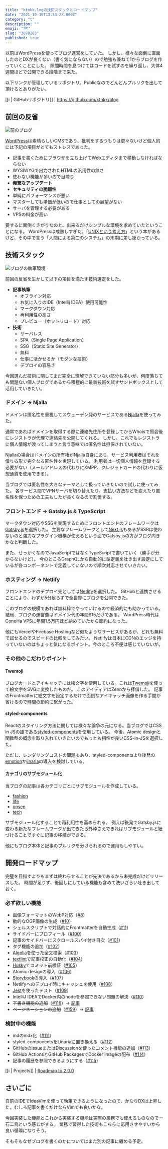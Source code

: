 ```yaml
---
title: "ktnkk.logの技術スタックとロードマップ"
date: "2021-10-10T13:53:28.000Z"
category: "t"
description: ""
emoji: "🗺"
slug: "3878283"
published: true
---
```


以前はWordPressを使ってブログ運営をしていた。
しかし、様々な面倒に直面したのとDXが良くない（書く気にならない）ので勉強も兼ねて1からブログを作っていくことにした。
隙間時間を見つけてはコードを試すのを繰り返し、大体4週間ほどで公開できる段階まで来た。

以下リンクが管理しているリポジトリ。Publicなのでどんどんプルリクを出して頂けるとありがたい。

[[i | GitHubリポジトリ]]
| <https://github.com/ktnkk/blog>

## 前回の反省

![前のブログ](01.jpg)

[WordPress](https://github.com/WordPress/WordPress)は素晴らしいCMSであり、批判をするつもりは更々ないけど個人的には下記の項目がとてもストレスであった。

* 記事を書くためにブラウザを立ち上げてWebエディタまで移動しなければならない
* WYSIWYGで出力されたHTMLの汎用性の無さ
* 使わない機能が多いので目障り
* **頻繁なアップデート**
* **セキュリティの脆弱性**
* 単純にパフォーマンスが悪い
* マスターしても単価が低いので仕事としての展望がない
* サーバを管理する必要がある
* VPSの料金が高い

要するに面倒くさがりなのと、出来るだけシンプルな環境を求めていたということになる。
WordPressは成熟しすぎた。「[UNIXという考え方](https://www.amazon.co.jp/UNIX%E3%81%A8%E3%81%84%E3%81%86%E8%80%83%E3%81%88%E6%96%B9%E2%80%95%E3%81%9D%E3%81%AE%E8%A8%AD%E8%A8%88%E6%80%9D%E6%83%B3%E3%81%A8%E5%93%B2%E5%AD%A6-Mike-Gancarz/dp/4274064069)」という本があるけど、その中で言う「人間による第二のシステム」の末期に差し掛かっている。

## 技術スタック

![ブログの執筆環境](02.jpg)

前回の反省を生かして以下の項目を満たす技術選定をした。

* **記事執筆**
    * オフライン対応
    * お気に入りのIDE（Intellij IDEA）使用可能性
    * マークダウン対応
    * 再利用性の高さ
    * プレビュー（ホットリロード）対応
* **技術**
    * サーバレス
    * SPA（Single Page Application）
    * SSG（Static Site Generator）
    * 無料
    * 仕事に活かせるか（モダンな技術）
    * デプロイの容易さ

今回選んだ技術に関してまだ完全に理解できていない部分も多いが、何度落ちても問題ない個人ブログであるから積極的に最新技術を試すサンドボックスとして活用していきたい。

### ドメイン -> Njalla

ドメインは匿名性を重視してスウェーデン発のサービスである[Njalla](https://njal.la/)を使ってみた。

通常であればドメインを取得する際に連絡先住所を登録してからWhoisで照会後にレジストラが代理で連絡先を公開してくれる。
しかし、これでもレジストラに個人情報が渡ってしまうと言う意味では匿名性は担保されていない。

Njallaの場合はドメインの所有権がNjalla自身にあり、サービス利用者はそれを借りる形で完全なる匿名性を実現している。
利用者は一切個人情報を登録する必要がない（メールアドレスの代わりにXMPP、クレジットカードの代わりに仮想通貨を使用できる）。

当ブログでは匿名性を大きなテーマとして扱っていきたいので試しに使ってみた。
各サービス間でVPNサーバを切り替えたり、支払い方法などを変えたり匿名性を保つための工夫もしたが長くなるので割愛する。

### フロントエンド -> Gatsby.js & TypeScript

マークダウン対応やSSGを実現するためにフロントエンドのフレームワークは[Gatsby.js](https://github.com/gatsbyjs/gatsby)を選択した。
主要なフレームワークとして[Next.js](https://github.com/vercel/next.js)もあるがSSRは使わないのと強力なプラグイン機構が使えるという面でGatsby.jsの方がブログ向きかなと判断した。

また、せっかくなのでJavaScriptではなくTypeScriptで書いていく（勝手が分からないけど）。
今のところGraphQLから自動的に型定義を吐き出す設定にしているが各コンポーネントで定義していないので順次対応させていきたい。

### ホスティング -> Netlify

フロントエンドのデプロイ先としては[Netlify](https://www.netlify.com)を選択した。
GitHubと連携させることにより、わずか5分足らずで全世界にブログを公開できた。

このブログの規模であれば無料枠でやっていけるので経済的にも助かっている。結局、ブログの運営費はドメイン代の年間$15だけである。
WordPress時代はConoHa VPSに年間1.5万円ほど納めていたから節約になった。

他にもVercelやFirebase Hostingなど似たようなサービスがあるが、どれも無料で試せるのでスピードの比較をしてみたい。
Netlifyは日本にCDNのエッジを持っていないのはちょっと気になるポイント。今のところ不便は感じていないが。

### その他のこだわりポイント

#### Twemoji

ブログカードとアイキャッチには絵文字を使用している。これは[Twemoji](https://github.com/twitter/twemoji)を使って絵文字をSVGに変換したものだ。
このアイディアはZennから拝借した。
記事のFrontmatterに絵文字を設定するだけで面倒なアイキャッチ画像を作る手間が省けるので時間の節約に繋がった。

#### styled-components

Reactのスタイリング方法に関しては様々な論争の元になる。当ブログではCSS in JSの雄である[styled-components](https://github.com/styled-components/styled-components)を使用している。
今後、Atomic designと関数型の概念を取り入れていきたいのでもっとも相性が良いCSS-in-JSを選択した。

ただし、レンダリングコストの問題もあり、styled-componentsより後発の[emotion](https://github.com/emotion-js/emotion)か[linaria](https://github.com/callstack/linaria)の導入を検討している。

#### カテゴリのサブモジュール化

当ブログの記事は各カテゴリごとにサブモジュールを作成している。

* [fashion](https://github.com/ktnkk/blog.fashion)
* [life](https://github.com/ktnkk/blog.life)
* [onsen](https://github.com/ktnkk/blog.onsen)
* [tech](https://github.com/ktnkk/blog.tech)

サブモジュール化することで再利用性を高められる。
例えば後発でGatsby.jsに変わる新たなフレームワークが出てきたら外枠さえできればサブモジュールと紐づけることですぐに記事の移植ができる。

他にもブログ本体と記事のプルリクを分けられるので運用もしやすい。

## 開発ロードマップ

完璧を目指すよりもまずは終わらせることが先決であるから未完成だけどリリースした。
時間が足りず、後回しにしている機能も含めて洗いざらい吐き出しておく。

### 必ず欲しい機能

* 画像フォーマットのWebP対応（[#8](https://github.com/ktnkk/blog/issues/8)）
* 動的なOGP画像の生成（[#10](https://github.com/ktnkk/blog/issues/10)）
* シェルスクリプトで対話的にFrontmatterを自動生成（[#11](https://github.com/ktnkk/blog/issues/11)）
* サイドバーにプロフィール（[#100](https://github.com/ktnkk/blog/issues/100)）
* 記事のサイドバーにスクロールスパイ付き目次（[#101](https://github.com/ktnkk/blog/issues/101)）
* タグ機能の追加（[#102](https://github.com/ktnkk/blog/issues/102)）
* [Algolia](https://www.algolia.com/)を使った全文検索（[#103](https://github.com/ktnkk/blog/issues/103)）
* [textlint](https://github.com/textlint/textlint)で記事校正の自動化（[#104](https://github.com/ktnkk/blog/issues/104)）
* [Husky](https://github.com/typicode/husky)でコミット前検証（[#105](https://github.com/ktnkk/blog/issues/105)）
* Atomic designの導入（[#106](https://github.com/ktnkk/blog/issues/106)）
* [Storybook](https://github.com/storybookjs/storybook)の導入（[#107](https://github.com/ktnkk/blog/issues/107)）
* Netlifyへのデプロイ時にキャッシュを使用（[#108](https://github.com/ktnkk/blog/issues/108)）
* [Jest](https://github.com/facebook/jest)を使ったテスト（[#109](https://github.com/ktnkk/blog/issues/109)）
* IntelliJ IDEAでDocker内のnodeを参照できない問題の解決（[#110](https://github.com/ktnkk/blog/issues/110)）
* ~~下書き機能の追加~~（[#116](https://github.com/ktnkk/blog/issues/116)）-> [記事](/7976845)
* ~~ページネーションの追加~~（[#159](https://github.com/ktnkk/blog/issues/159)）-> [記事](/8443869)

### 検討中の機能

* mdのmdx化（[#111](https://github.com/ktnkk/blog/issues/111)）
* styled-componentsをLinariaに置き換える（[#112](https://github.com/ktnkk/blog/issues/112)）
* GitHubのIssueまたはDiscussionを使ったコメント機能の追加（[#113](https://github.com/ktnkk/blog/issues/113)）
* GitHub ActionsとGitHub PackagesでDocker imageの配布（[#114](https://github.com/ktnkk/blog/issues/114)）
* 記事の履歴を参照できるようにする（[#115](https://github.com/ktnkk/blog/issues/115)）

[[i | Projects]]
| [Roadmap to 2.0.0](https://github.com/ktnkk/blog/projects/2)

## さいごに

自前のIDEでIdeaVimを使って執筆できるようになったので、かなりDXは上昇した。むしろ記事を書くだけならVimでも良いかな。

今回実装した機能とこれから実装する機能は実際の業務でも使えるものなので一石二鳥という感じがする。
業務で習得した技術もこちらに応用させやすいから良い循環になりそう。

そもそもなぜブログを書くのかについてはまた別の記事に纏める予定。

